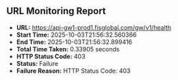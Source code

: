 ## URL Monitoring Report

- **URL:** https://api-gw1-prod1.fisglobal.com/gw/v1/health
- **Start Time:** 2025-10-03T21:56:32.560366
- **End Time:** 2025-10-03T21:56:32.899416
- **Total Time Taken:** 0.33905 seconds
- **HTTP Status Code:** 403
- **Status:** Failure
- **Failure Reason:** HTTP Status Code: 403
